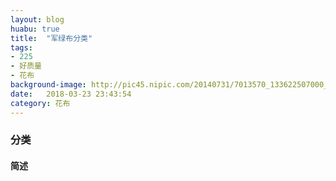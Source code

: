 ```yaml
---
layout: blog
huabu: true
title:  "军绿布分类"
tags:
- 225
- 好质量
- 花布
background-image: http://pic45.nipic.com/20140731/7013570_133622507000_2.jpg
date:   2018-03-23 23:43:54
category: 花布
---
```


### 分类

#### 简述

